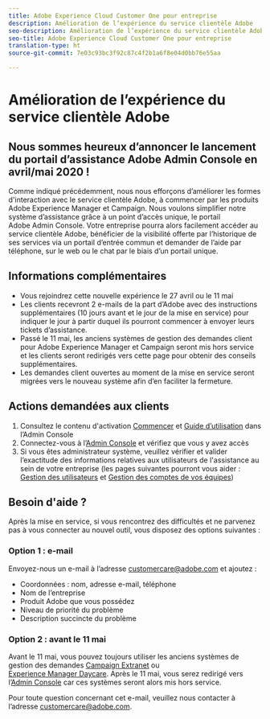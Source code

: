 ```yaml
---
title: Adobe Experience Cloud Customer One pour entreprise
description: Amélioration de l’expérience du service clientèle Adobe
seo-description: Amélioration de l’expérience du service clientèle Adobe
seo-title: Adobe Experience Cloud Customer One pour entreprise
translation-type: ht
source-git-commit: 7e03c93bc3f92c87c4f2b1a6f8e04d0bb76e55aa

---
```



# Amélioration de l’expérience du service clientèle Adobe

## Nous sommes heureux d’annoncer le lancement du portail d’assistance Adobe Admin Console en avril/mai 2020 !

Comme indiqué précédemment, nous nous efforçons d’améliorer les formes d&#39;interaction avec le service clientèle Adobe, à commencer par les produits Adobe Experience Manager et Campaign. Nous voulons simplifier notre système d’assistance grâce à un point d’accès unique, le portail Adobe Admin Console. Votre entreprise pourra alors facilement accéder au service clientèle Adobe, bénéficier de la visibilité offerte par l’historique de ses services via un portail d’entrée commun et demander de l’aide par téléphone, sur le web ou le chat par le biais d’un portail unique.

## Informations complémentaires

* Vous rejoindrez cette nouvelle expérience le 27 avril ou le 11 mai
* Les clients recevront 2 e-mails de la part d’Adobe avec des instructions supplémentaires (10 jours avant et le jour de la mise en service) pour indiquer le jour à partir duquel ils pourront commencer à envoyer leurs tickets d’assistance.
* Passé le 11 mai, les anciens systèmes de gestion des demandes client pour Adobe Experience Manager et Campaign seront mis hors service et les clients seront redirigés vers cette page pour obtenir des conseils supplémentaires.
* Les demandes client ouvertes au moment de la mise en service seront migrées vers le nouveau système afin d’en faciliter la fermeture.

## Actions demandées aux clients

1. Consultez le contenu d&#39;activation [Commencer](https://helpx.adobe.com/fr/enterprise/get-started.html) et [Guide d’utilisation](https://helpx.adobe.com/fr/enterprise/managing/user-guide.html) dans l’Admin Console
1. Connectez-vous à l’[Admin Console](https://adminconsole.adobe.com/) et vérifiez que vous y avez accès
1. Si vous êtes administrateur système, veuillez vérifier et valider l’exactitude des informations relatives aux utilisateurs de l&#39;assistance au sein de votre entreprise (les pages suivantes pourront vous aider : [Gestion des utilisateurs](https://helpx.adobe.com/fr/enterprise/using/users.html) et [Gestion des comptes de vos équipes](https://helpx.adobe.com/fr/enterprise/using/accounts.html))

## Besoin d&#39;aide ?

Après la mise en service, si vous rencontrez des difficultés et ne parvenez pas à vous connecter au nouvel outil, vous disposez des options suivantes :

### Option 1 : e-mail

Envoyez-nous un e-mail à l’adresse [customercare@adobe.com](mailto:customercare@adobe.com) et ajoutez :

* Coordonnées : nom, adresse e-mail, téléphone
* Nom de l’entreprise
* Produit Adobe que vous possédez
* Niveau de priorité du problème
* Description succincte du problème

### Option 2 : avant le 11 mai

Avant le 11 mai, vous pouvez toujours utiliser les anciens systèmes de gestion des demandes [Campaign Extranet](https://support.neolane.net/webApp/extranetLogin) ou [Experience Manager Daycare](https://daycare.day.com/home.html).  Après le 11 mai, vous serez redirigé vers l’[Admin Console](https://adminconsole.adobe.com/) car ces systèmes seront alors mis hors service.


Pour toute question concernant cet e-mail, veuillez nous contacter à l’adresse [customercare@adobe.com](mailto:customercare@adobe.com).
